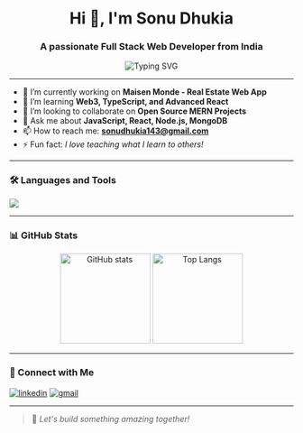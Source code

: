 <h1 align="center">Hi 👋, I'm Sonu Dhukia</h1>
<h3 align="center">A passionate Full Stack Web Developer from India</h3>

<p align="center">
  <img src="https://readme-typing-svg.herokuapp.com?font=Fira+Code&weight=500&size=24&pause=1000&color=58A6FF&center=true&vCenter=true&width=435&lines=MERN+Stack+Developer;React+Enthusiast;Open+Source+Contributor" alt="Typing SVG" />
</p>

---

- 🔭 I’m currently working on **Maisen Monde - Real Estate Web App**
- 🌱 I’m learning **Web3, TypeScript, and Advanced React**
- 👯 I’m looking to collaborate on **Open Source MERN Projects**
- 💬 Ask me about **JavaScript, React, Node.js, MongoDB**
- 📫 How to reach me: **sonudhukia143@gmail.com**
- ⚡ Fun fact: *I love teaching what I learn to others!*

---

### 🛠️ Languages and Tools

<p align="left">
  <img src="https://skillicons.dev/icons?i=js,ts,react,nextjs,nodejs,express,mongodb,tailwind,html,css,git,github,vscode" />
</p>

---

### 📊 GitHub Stats

<p align="center">
  <img src="https://github-readme-stats.vercel.app/api?username=Sonudhukia143&show_icons=true&theme=tokyonight" alt="GitHub stats" height="160" />
  <img src="https://github-readme-stats.vercel.app/api/top-langs/?username=Sonudhukia143&layout=compact&theme=tokyonight" alt="Top Langs" height="160" />
</p>

---

### 🔗 Connect with Me

<p align="left">
  <a href="https://linkedin.com/in/sonudhukia" target="blank"><img align="center" src="https://skillicons.dev/icons?i=linkedin" alt="linkedin" /></a>
  <a href="mailto:sonudhukia143@gmail.com"><img align="center" src="https://skillicons.dev/icons?i=gmail" alt="gmail" /></a>
</p>

---

> 🚀 *Let's build something amazing together!*
